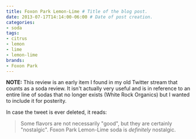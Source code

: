 ```yaml
---
title: Foxon Park Lemon-Lime # Title of the blog post.
date: 2013-07-17T14:14:00-06:00 # Date of post creation.
categories:
- soda
tags:
- citrus
- lemon
- lime
- lemon-lime
brands:
- Foxon Park
---
```


**NOTE:** This review is an early item I found in my old Twitter stream that counts as a soda review. It isn't actually very useful and is in reference to an entire line of sodas that no longer exists (White Rock Organics) but I wanted to include it for posterity.

<!-- \{\{< tweet 356854269166628864 >\}\} -->

In case the tweet is ever deleted, it reads:
> Some flavors are not necessarily "good", but they are certainly "nostalgic". Foxon Park Lemon-Lime soda is _definitely_ nostalgic.
